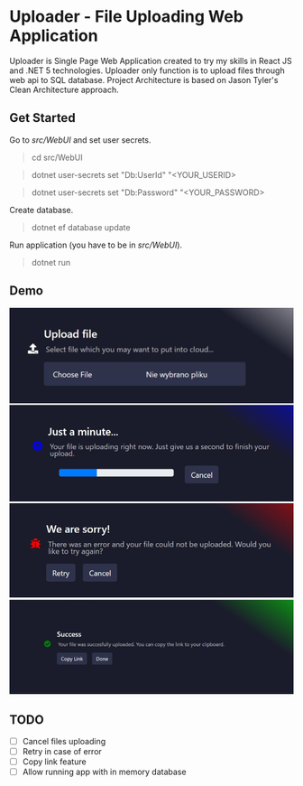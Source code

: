 # Uploader - File Uploading Web Application
Uploader is Single Page Web Application created to try my skills in React JS and .NET 5 technologies. 
Uploader only function is to upload files through web api to SQL database. 
Project Architecture is based on Jason Tyler's Clean Architecture approach. 

## Get Started
Go to *src/WebUI* and set user secrets. 
> cd src/WebUI

> dotnet user-secrets set "Db:UserId" "<YOUR_USERID>

> dotnet user-secrets set "Db:Password" "<YOUR_PASSWORD>

Create database. 
> dotnet ef database update

Run application (you have to be in *src/WebUI*). 
> dotnet run

## Demo
![select-file](docs/images/select-file.jpg)
![in-progress](docs/images/progress.jpg)
![error](docs/images/error.jpg)
![success](docs/images/success.jpg)

## TODO
- [ ] Cancel files uploading
- [ ] Retry in case of error
- [ ] Copy link feature
- [ ] Allow running app with in memory database
